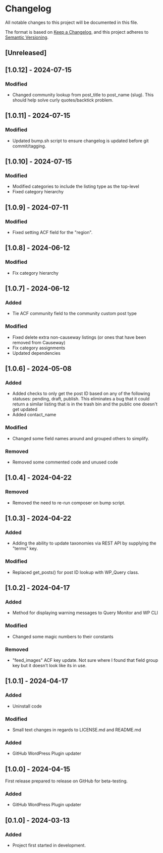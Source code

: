 # Changelog

All notable changes to this project will be documented in this file.

The format is based on [Keep a Changelog](https://keepachangelog.com/en/1.1.0/), and this project adheres to [Semantic Versioning](https://semver.org/spec/v2.0.0.html).

## [Unreleased]

## [1.0.12] - 2024-07-15
### Modified
- Changed community lookup from post_title to post_name (slug). This should help solve curly quotes/backtick problem.

## [1.0.11] - 2024-07-15
### Modified
- Updated bump.sh script to ensure changelog is updated before git commit/tagging.

## [1.0.10] - 2024-07-15
### Modified
- Modified categories to include the listing type as the top-level
- Fixed category hierarchy
  
## [1.0.9] - 2024-07-11
### Modified
- Fixed setting ACF field for the "region".

## [1.0.8] - 2024-06-12

### Modified
- Fix category hierarchy

## [1.0.7] - 2024-06-12

### Added
- Tie ACF community field to the community custom post type
  
### Modified
- Fixed delete extra non-causeway listings (or ones that have been removed from Causeway)
- Fix category assignments
- Updated dependencies

## [1.0.6] - 2024-05-08

### Added
- Added checks to only get the post ID based on any of the following statuses: pending, draft, publish.
  This eliminates a bug that it could return a similar listing that is in the trash bin and the public one doesn't get updated
- Added contact_name

### Modified
- Changed some field names around and grouped others to simplify.

### Removed
- Removed some commented code and unused code

## [1.0.4] - 2024-04-22

### Removed
- Removed the need to re-run composer on bump script.

## [1.0.3] - 2024-04-22

### Added
- Adding the ability to update taxonomies via REST API by supplying the "terms" key.

### Modified
- Replaced get_posts() for post ID lookup with WP_Query class.

## [1.0.2] - 2024-04-17

### Added
- Method for displaying warning messages to Query Monitor and WP CLI

### Modified
- Changed some magic numbers to their constants

### Removed
- "feed_images" ACF key update. Not sure where I found that field group key but it doesn't look like its in use.

## [1.0.1] - 2024-04-17

### Added
- Uninstall code

### Modified
- Small text changes in regards to LICENSE.md and README.md

### Added
- GitHub WordPress Plugin updater
  
## [1.0.0] - 2024-04-15

First release prepared to release on GitHub for beta-testing.

### Added
- GitHub WordPress Plugin updater

## [0.1.0] - 2024-03-13

### Added

- Project first started in development.
